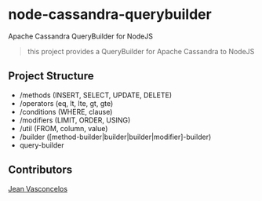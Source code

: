 # node-cassandra-querybuilder
Apache Cassandra QueryBuilder for NodeJS

> this project provides a QueryBuilder for Apache Cassandra to NodeJS

## Project Structure

* /methods (INSERT, SELECT, UPDATE, DELETE)
* /operators (eq, lt, lte, gt, gte)
* /conditions (WHERE, clause)
* /modifiers (LIMIT, ORDER, USING)
* /util (FROM, column, value)
* /builder ([method-builder|builder|builder|modifier]-builder)
* query-builder



## Contributors

[Jean Vasconcelos](https://github.com/jeanpsv)